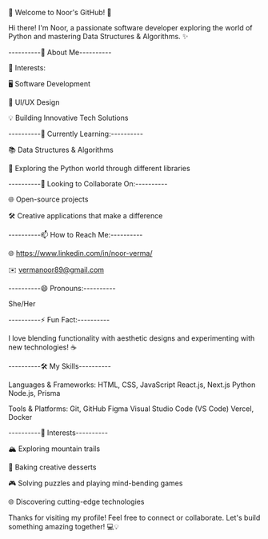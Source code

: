 🌟 Welcome to Noor's GitHub! 🌟

Hi there! I'm Noor, a passionate software developer exploring the world of Python and mastering Data Structures & Algorithms. ✨

----------🚀 About Me----------

👀 Interests:

🖥️ Software Development

🎨 UI/UX Design

💡 Building Innovative Tech Solutions

----------🌱 Currently Learning:----------

📚 Data Structures & Algorithms

🐍 Exploring the Python world through different libraries

----------💞️ Looking to Collaborate On:----------

🌐 Open-source projects

🛠️ Creative applications that make a difference

----------📫 How to Reach Me:----------

🌐 https://www.linkedin.com/in/noor-verma/

✉️ vermanoor89@gmail.com

----------😄 Pronouns:----------

She/Her

----------⚡ Fun Fact:----------

I love blending functionality with aesthetic designs and experimenting with new technologies! ☕

----------🛠️ My Skills----------

Languages & Frameworks:
HTML, CSS, JavaScript
React.js, Next.js
Python
Node.js, Prisma

Tools & Platforms:
Git, GitHub
Figma
Visual Studio Code (VS Code)
Vercel, Docker

----------🧩 Interests----------

🏔️ Exploring mountain trails

🍰 Baking creative desserts

🎮 Solving puzzles and playing mind-bending games

🌐 Discovering cutting-edge technologies

Thanks for visiting my profile! Feel free to connect or collaborate. Let's build something amazing together! 💻💡

<!---
noorverma/noorverma is a ✨ special ✨ repository because its `README.md` (this file) appears on your GitHub profile.
You can click the Preview link to take a look at your changes.
--->

